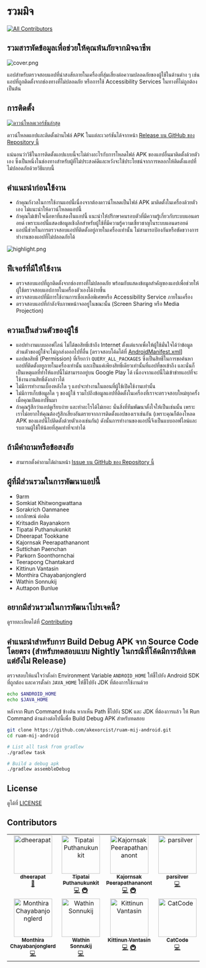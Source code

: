# รวมมิจ

[![All Contributors](https://img.shields.io/github/all-contributors/akexorcist/ruam-mij-android?color=ee8449&style=flat-square)](#contributors)

## รวมสารพัดข้อมูลเพื่อช่วยให้คุณพ้นภัยจากมิจฉาชีพ

![cover.png](image%2Fcover.png)

แอปสำหรับตรวจสอบแอปที่น่าสงสัยภายในเครื่องที่สุ่มเสี่ยงต่อความปลอดภัยของผู้ใช้ในด้านต่าง ๆ เช่น แอปที่ถูกติดตั้งจากช่องทางที่ไม่ปลอดภัย หรือการใช้ Accessibility Services ในทางที่ไม่ถูกต้อง เป็นต้น

## การติดตั้ง
[![ดาวน์โหลดเวอร์ชันล่าสุด](image%2Fbutton.png)](https://github.com/akexorcist/ruam-mij-android/releases/download/1.0.2/app-release.apk)

ดาวน์โหลดแอปและติดตั้งผ่านไฟล์ APK ในแต่ละเวอร์ชันได้จากหน้า [Release บน GitHub ของ Repository นี้](https://github.com/akexorcist/ruam-mij-android/releases)

แน่นอนว่าวิธีในการติดตั้งแอปแบบนี้จะไม่ต่างอะไรกับการโหลดไฟล์ APK ของแอปอื่นมาติดตั้งด้วยตัวเอง ซึ่งเป็นหนึ่งในช่องทางสำหรับผู้ที่ไม่ประสงค์ดีและหวังจะใช้ประโยชน์จากการหลอกให้ติดตั้งแอปที่ไม่ปลอดภัยด้วยวิธีแบบนี้

## คำแนะนำก่อนใช้งาน
* ถ้าคุณกังวลในการใช้งานแอปนี้เนื่องจากต้องดาวน์โหลดเป็นไฟล์ APK มาติดตั้งในเครื่องด้วยตัวเอง ไม่แนะนำให้ดาวน์โหลดแอปนี้
* ถ้าคุณไม่เข้าใจเนื้อหาที่แสดงในแอปนี้ แนะนำให้ปรึกษาคนรอบตัวที่มีความรู้เกี่ยวกับระบบแอนดรอยด์ เพราะแอปนี้แสดงข้อมูลเชิงลึกสำหรับผู้ใช้ที่มีความรู้ความเชี่ยวชาญในระบบแอนดรอยด์
* แอปนี้ช่วยในการตรวจสอบแอปที่ติดตั้งอยู่ภายในเครื่องเท่านั้น ไม่สามารถป้องกันหรือขัดขวางการทำงานของแอปที่ไม่ปลอดภัยได้

![highlight.png](image%2Fhighlight.png)

## ฟีเจอร์ที่มีให้ใช้งาน
* ตรวจสอบแอปที่ถูกติดตั้งจากช่องทางที่ไม่ปลอดภัย พร้อมกับแสดงข้อมูลสำคัญของแอปเพื่อช่วยให้ผู้ใช้ตรวจสอบแอปภายในเครื่องตัวเองได้ง่ายขึ้น
* ตรวจสอบแอปที่มีการใช้งานการเชื่อเหลือพิเศษหรือ Accessibility Service ภายในเครื่อง
* ตรวจสอบแอปที่กำลังจับภาพหน้าจออยู่ในขณะนั้น (Screen Sharing หรือ Media Projection)

## ความเป็นส่วนตัวของผู้ใช้
* แอปทำงานแบบออฟไลน์ ไม่ได้ขอสิทธิ์เข้าถึง Internet ตั้งแต่แรกเพื่อให้ผู้ใช้มั่นใจได้ว่าข้อมูลส่วนตัวของผู้ใช้จะไม่ถูกส่งออกไปที่อื่น [ตรวจสอบโค้ดได้ที่ [AndroidManifest.xml](app%2Fsrc%2Fmain%2FAndroidManifest.xml)]
* แอปขอสิทธิ์ (Permission) ที่เรียกว่า `QUERY_ALL_PACKAGES` ซึ่งเป็นสิทธิ์ในการขอค้นหาแอปที่ติดตั้งอยูภายในเครื่องเท่านั้น และเป็นแค่เพียงสิทธิ์เดียวเท่านั้นที่แอปที่ขอเข้าถึง และนั่นก็เป็นเหตุผลที่ทำให้แอปนี้ไม่สามารถอยู่บน Google Play ได้ เนื่องจากแอปนี้ไม่เข้าข่ายแอปที่จะใช้งานงานสิทธิ์ดังกล่าวได้
* ไม่มีการทำงานเบื้องหลังใด ๆ แอปจะทำงานในตอนที่ผู้ใช้เปิดใช้งานเท่านั้น
* ไม่มีการเก็บข้อมูลใด ๆ ของผู้ใช้ รวมไปถึงข้อมูลแอปที่ติดตั้งในเครื่องที่เราจะตรวจสอบใหม่ทุกครั้งเมื่อคุณเปิดแอปขึ้นมา
* ถ้าคุณรู้สึกว่าแอปดูเรียบง่าย และทำอะไรได้ไม่เยอะ นั่นสิ่งที่ทีมพัฒนาตั้งใจให้เป็นเช่นนั้น เพราะเราไม่อยากให้คุณต้องรู้สึกเสี่ยงอันตรายจากการติดตั้งแอปของเราเช่นกัน (เพราะคุณก็ต้องโหลด APK ของแอปนี้ไปติดตั้งด้วยตัวเองเช่นกัน) ดังนั้นการทำงานของแอปนี้จึงเป็นแบบออฟไลน์และรบกวนผู้ใช้ให้น้อยที่สุดเท่าที่จะทำได้

## ถ้ามีคำถามหรือข้อสงสัย
* สามารถตั้งคำถามได้ผ่านหน้า [Issue บน GitHub ของ Repository นี้](https://github.com/akexorcist/ruam-mij-android/issues)

## ผู้ที่มีส่วนรวมในการพัฒนาแอปนี้
* 9arm
* Somkiat Khitwongwattana
* Sorakrich Oanmanee
* เอกลักษณ์ ต่อติด
* Kritsadin Rayanakorn
* Tipatai Puthanukunkit
* Dheerapat Tookkane
* Kajornsak Peerapathananont
* Suttichan Paenchan
* Parkorn Soonthornchai
* Teerapong Chantakard
* Kittinun Vantasin
* Monthira Chayabanjonglerd
* Wathin Sonnukij
* Auttapon Bunlue

## อยากมีส่วนรวมในการพัฒนาโปรเจคนี้?
ดูรายละเอียดได้ที่ [Contributing](CONTRIBUTING.md)

## คำแนะนำสำหรับการ Build Debug APK จาก Source Code โดยตรง (สำหรับทดสอบแบบ Nightly ในกรณีที่โค้ดมีการอัปเดตแต่ยังไม่ Release)
ตรวจสอบให้แน่ใจว่าตั้งค่า Environment Variable `ANDROID_HOME` ให้ชี้ไปยัง Android SDK ที่ถูกต้อง
และควรตั้งค่า `JAVA_HOME` ให้ชี้ไปยัง JDK ที่ต้องการใช้งานด้วย

```bash
echo $ANDROID_HOME
echo $JAVA_HOME
```
หลังจาก Run Command ข้างต้น หากเห็น Path ชี้ไปยัง SDK และ JDK ที่ต้องการแล้ว ให้ Run Command ด้านล่างต่อไปนี้เพื่อ Build Debug APK สำหรับทดสอบ

```bash
git clone https://github.com/akexorcist/ruam-mij-android.git
cd ruam-mij-android

# List all task from gradlew
./gradlew task

# Build a debug apk
./gradlew assembleDebug
```

## License
ดูได้ที่ [LICENSE](LICENSE)

## Contributors

<!-- ALL-CONTRIBUTORS-LIST:START - Do not remove or modify this section -->
<!-- prettier-ignore-start -->
<!-- markdownlint-disable -->
<table>
  <tbody>
    <tr>
      <td align="center" valign="top" width="14.28%"><a href="https://github.com/dheerapat"><img src="https://avatars.githubusercontent.com/u/61280196?v=4?s=100" width="100px;" alt="dheerapat"/><br /><sub><b>dheerapat</b></sub></a><br /><a href="#doc-dheerapat" title="Documentation">📖</a></td>
      <td align="center" valign="top" width="14.28%"><a href="https://github.com/Judrummer"><img src="https://avatars.githubusercontent.com/u/12605075?v=4?s=100" width="100px;" alt="Tipatai Puthanukunkit"/><br /><sub><b>Tipatai Puthanukunkit</b></sub></a><br /><a href="#code-Judrummer" title="Code">💻</a> <a href="#infra-Judrummer" title="Infrastructure (Hosting, Build-Tools, etc)">🚇</a></td>
      <td align="center" valign="top" width="14.28%"><a href="http://kajornsakp.dev"><img src="https://avatars.githubusercontent.com/u/10228783?v=4?s=100" width="100px;" alt="Kajornsak Peerapathananont"/><br /><sub><b>Kajornsak Peerapathananont</b></sub></a><br /><a href="#code-kajornsakp" title="Code">💻</a> <a href="#infra-kajornsakp" title="Infrastructure (Hosting, Build-Tools, etc)">🚇</a></td>
      <td align="center" valign="top" width="14.28%"><a href="https://farzai.com"><img src="https://avatars.githubusercontent.com/u/4928451?v=4?s=100" width="100px;" alt="parsilver"/><br /><sub><b>parsilver</b></sub></a><br /><a href="#code-parsilver" title="Code">💻</a></td>
      <td align="center" valign="top" width="14.28%"><a href="https://github.com/popeyee27"><img src="https://avatars.githubusercontent.com/u/8433930?v=4?s=100" width="100px;" alt="Suttichan Paenchan"/><br /><sub><b>Suttichan Paenchan</b></sub></a><br /><a href="#code-popeyee27" title="Code">💻</a></td>
      <td align="center" valign="top" width="14.28%"><a href="http://nayuki.cyou"><img src="https://avatars.githubusercontent.com/u/69802296?v=4?s=100" width="100px;" alt="Nayuki"/><br /><sub><b>Nayuki</b></sub></a><br /><a href="#code-Kuuuuuuuu" title="Code">💻</a></td>
      <td align="center" valign="top" width="14.28%"><a href="https://github.com/azygous13"><img src="https://avatars.githubusercontent.com/u/3615979?v=4?s=100" width="100px;" alt="Teerapong Chantakard"/><br /><sub><b>Teerapong Chantakard</b></sub></a><br /><a href="#code-azygous13" title="Code">💻</a></td>
    </tr>
    <tr>
      <td align="center" valign="top" width="14.28%"><a href="https://www.mikkipastel.com"><img src="https://avatars.githubusercontent.com/u/17794661?v=4?s=100" width="100px;" alt="Monthira Chayabanjonglerd"/><br /><sub><b>Monthira Chayabanjonglerd</b></sub></a><br /><a href="#code-mikkipastel" title="Code">💻</a></td>
      <td align="center" valign="top" width="14.28%"><a href="https://github.com/iamwee"><img src="https://avatars.githubusercontent.com/u/10849396?v=4?s=100" width="100px;" alt="Wathin Sonnukij"/><br /><sub><b>Wathin Sonnukij</b></sub></a><br /><a href="#code-iamwee" title="Code">💻</a></td>
      <td align="center" valign="top" width="14.28%"><a href="https://github.com/kittinunf"><img src="https://avatars.githubusercontent.com/u/4669517?v=4?s=100" width="100px;" alt="Kittinun Vantasin"/><br /><sub><b>Kittinun Vantasin</b></sub></a><br /><a href="#code-kittinunf" title="Code">💻</a> <a href="#infra-kittinunf" title="Infrastructure (Hosting, Build-Tools, etc)">🚇</a></td>
      <td align="center" valign="top" width="14.28%"><a href="https://github.com/FatCatCode"><img src="https://avatars.githubusercontent.com/u/2326355?v=4?s=100" width="100px;" alt="CatCode"/><br /><sub><b>CatCode</b></sub></a><br /><a href="#code-FatCatCode" title="Code">💻</a></td>
      <td align="center" valign="top" width="14.28%"><a href="https://siriwatk.dev"><img src="https://avatars.githubusercontent.com/u/18292247?v=4?s=100" width="100px;" alt="Siriwat K"/><br /><sub><b>Siriwat K</b></sub></a><br /><a href="#doc-siriwatknp" title="Documentation">📖</a></td>
      <td align="center" valign="top" width="14.28%"><a href="https://github.com/validcube"><img src="https://avatars.githubusercontent.com/u/93124920?v=4?s=100" width="100px;" alt="Pun Butrach"/><br /><sub><b>Pun Butrach</b></sub></a><br /><a href="#code-validcube" title="Code">💻</a></td>
    </tr>
  </tbody>
</table>

<!-- markdownlint-restore -->
<!-- prettier-ignore-end -->

<!-- ALL-CONTRIBUTORS-LIST:END -->